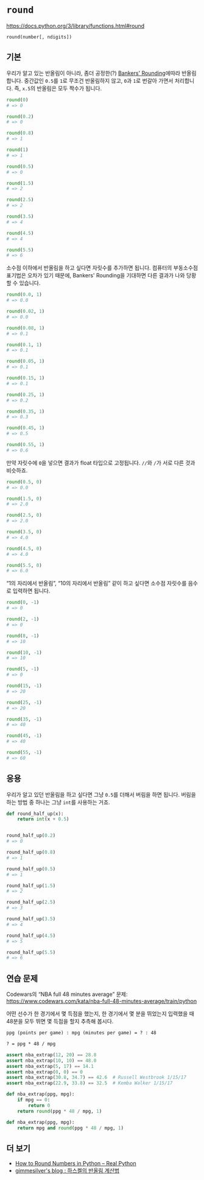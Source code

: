 # `round`

<https://docs.python.org/3/library/functions.html#round>

`round(number[, ndigits])`

## 기본

우리가 알고 있는 반올림이 아니라, 좀더 공정한(?)
[Bankers' Rounding](https://en.wikipedia.org/wiki/Rounding#Round_half_to_even)에따라 반올림합니다.
중간값인 `0.5`를 `1`로 무조건 반올림하지 않고,
`0`과 `1`로 번갈아 가면서 처리합니다.
즉, `x.5`의 반올림은 모두 짝수가 됩니다.

```python
round(0)
# => 0

round(0.2)
# => 0

round(0.8)
# => 1

round(1)
# => 1

round(0.5)
# => 0

round(1.5)
# => 2

round(2.5)
# => 2

round(3.5)
# => 4

round(4.5)
# => 4

round(5.5)
# => 6
```

소수점 이하에서 반올림을 하고 싶다면 자릿수를 추가하면 됩니다.
컴퓨터의 부동소수점 표기법은 오차가 있기 때문에,
Bankers' Rounding을 기대하면 다른 결과가 나와 당황할 수 있습니다.

```python
round(0.0, 1)
# => 0.0

round(0.02, 1)
# => 0.0

round(0.08, 1)
# => 0.1

round(0.1, 1)
# => 0.1

round(0.05, 1)
# => 0.1

round(0.15, 1)
# => 0.1

round(0.25, 1)
# => 0.2

round(0.35, 1)
# => 0.3

round(0.45, 1)
# => 0.5

round(0.55, 1)
# => 0.6
```

만약 자릿수에 `0`을 넣으면 결과가 float 타입으로 고정됩니다.
`//`와 `/`가 서로 다른 것과 비슷하죠.

```python
round(0.5, 0)
# => 0.0

round(1.5, 0)
# => 2.0

round(2.5, 0)
# => 2.0

round(3.5, 0)
# => 4.0

round(4.5, 0)
# => 4.0

round(5.5, 0)
# => 6.0
```

“1의 자리에서 반올림”, “10의 자리에서 반올림” 같이 하고 싶다면
소수점 자릿수를 음수로 입력하면 됩니다.

```python
round(0, -1)
# => 0

round(2, -1)
# => 0

round(8, -1)
# => 10

round(10, -1)
# => 10

round(5, -1)
# => 0

round(15, -1)
# => 20

round(25, -1)
# => 20

round(35, -1)
# => 40

round(45, -1)
# => 40

round(55, -1)
# => 60
```

## 응용

우리가 알고 있던 반올림을 하고 싶다면 그냥 `0.5`를 더해서 버림을 하면 됩니다.
버림을 하는 방법 중 하나는 그냥 `int`를 사용하는 거죠.

```python
def round_half_up(x):
    return int(x + 0.5)


round_half_up(0.2)
# => 0

round_half_up(0.8)
# => 1

round_half_up(0.5)
# => 1

round_half_up(1.5)
# => 2

round_half_up(2.5)
# => 3

round_half_up(3.5)
# => 4

round_half_up(4.5)
# => 5

round_half_up(5.5)
# => 6
```

## 연습 문제

Codewars의 “NBA full 48 minutes average” 문제:
<https://www.codewars.com/kata/nba-full-48-minutes-average/train/python>

어떤 선수가 한 경기에서 몇 득점을 했는지,
한 경기에서 몇 분을 뛰었는지 입력했을 때
48분을 모두 뛰면 몇 득점을 할지 추측해 봅시다.

```txt
ppg (points per game) : mpg (minutes per game) = ? : 48

? = ppg * 48 / mpg
```

```python
assert nba_extrap(12, 20) == 28.8
assert nba_extrap(10, 10) == 48.0
assert nba_extrap(5, 17) == 14.1
assert nba_extrap(0, 0) == 0
assert nba_extrap(30.8, 34.7) == 42.6  # Russell Westbrook 1/15/17
assert nba_extrap(22.9, 33.8) == 32.5  # Kemba Walker 1/15/17
```

```python
def nba_extrap(ppg, mpg):
    if mpg == 0:
        return 0
    return round(ppg * 48 / mpg, 1)
```

```python
def nba_extrap(ppg, mpg):
    return mpg and round(ppg * 48 / mpg, 1)
```

## 더 보기

- [How to Round Numbers in Python – Real Python](https://realpython.com/python-rounding/)
- [gimmesilver's blog : 하스켈의 반올림 계산법](http://agbird.egloos.com/4031301)
